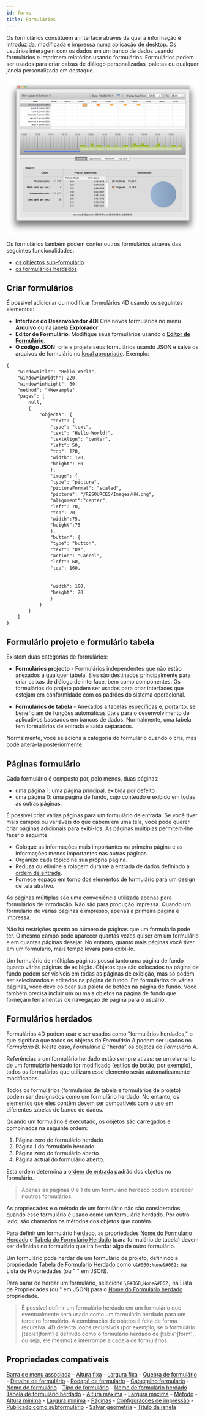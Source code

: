```yaml
---
id: forms
title: Formulários
---
```



Os formulários constituem a interface através da qual a informação é introduzida, modificada e impressa numa aplicação de desktop. Os usuários interagem com os dados em um banco de dados usando formulários e imprimem relatórios usando formulários. Formulários podem ser usados para criar caixas de diálogo personalizadas, paletas ou qualquer janela personalizada em destaque.

![](../assets/en/FormObjects/form1.png)

Os formulários também podem conter outros formulários através das seguintes funcionalidades:

- [os objectos sub-formulário](FormObjects/subform_overview.md)
- [os formulários herdados](./properties_FormProperties.md#inherited-form-name)

## Criar formulários

É possível adicionar ou modificar formulários 4D usando os seguintes elementos:

- **Interface do Desenvolvedor 4D:** Crie novos formulários no menu **Arquivo** ou na janela **Explorador**.
- **Editor de Formulário**: Modifique seus formulários usando o **[Editor de Formulário](FormEditor/formEditor.md)**.
- **O código JSON:** crie e projete seus formulários usando JSON e salve os arquivos de formulário no [local apropriado](Project/architecture#sources). Exemplo:

```
{
    "windowTitle": "Hello World",
    "windowMinWidth": 220,
    "windowMinHeight": 80,
    "method": "HWexample",
    "pages": [
        null,
        {
            "objects": {
                "text": {
                "type": "text",
                "text": "Hello World!",
                "textAlign": "center",
                "left": 50,
                "top": 120,
                "width": 120,
                "height": 80
                },
                "image": {
                "type": "picture",
                "pictureFormat": "scaled",
                "picture": "/RESOURCES/Images/HW.png",
                "alignment":"center", 
                "left": 70,
                "top": 20, 
                "width":75, 
                "height":75        
                },
                "button": {
                "type": "button",
                "text": "OK",
                "action": "Cancel",
                "left": 60,
                "top": 160,


                "width": 100,
                "height": 20
                }
            }
        }
    ]
}
```

## Formulário projeto e formulário tabela

Existem duas categorias de formulários:

- **Formulários projecto** - Formulários independentes que não estão anexados a qualquer tabela. Eles são destinados principalmente para criar caixas de diálogo de interface, bem como componentes. Os formulários do projeto podem ser usados para criar interfaces que estejam em conformidade com os padrões do sistema operacional.

- **Formulários de tabela** - Anexados a tabelas específicas e, portanto, se beneficiam de funções automáticas úteis para o desenvolvimento de aplicativos baseados em bancos de dados. Normalmente, uma tabela tem formulários de entrada e saída separados.

Normalmente, você seleciona a categoria do formulário quando o cria, mas pode alterá-la posteriormente.

## Páginas formulário

Cada formulário é composto por, pelo menos, duas páginas:

- uma página 1: uma página principal, exibida por defeito
- uma página 0: uma página de fundo, cujo conteúdo é exibido em todas as outras páginas.

É possível criar várias páginas para um formulário de entrada. Se você tiver mais campos ou variáveis do que cabem em uma tela, você pode querer criar páginas adicionais para exibi-los. As páginas múltiplas permitem-lhe fazer o seguinte:

- Coloque as informações mais importantes na primeira página e as informações menos importantes nas outras páginas.
- Organize cada tópico na sua própria página.
- Reduza ou elimine a rolagem durante a entrada de dados definindo a [ordem de entrada](formEditor.md#data-entry-order).
- Fornece espaço em torno dos elementos de formulário para um design de tela atrativo.

As páginas múltiplas são uma conveniência utilizada apenas para formulários de introdução. Não são para produção impressa. Quando um formulário de várias páginas é impresso, apenas a primeira página é impressa.

Não há restrições quanto ao número de páginas que um formulário pode ter. O mesmo campo pode aparecer quantas vezes quiser em um formulário e em quantas páginas desejar. No entanto, quanto mais páginas você tiver em um formulário, mais tempo levará para exibi-lo.

Um formulário de múltiplas páginas possui tanto uma página de fundo quanto várias páginas de exibição. Objetos que são colocados na página de fundo podem ser visíveis em todas as páginas de exibição, mas só podem ser selecionados e editados na página de fundo. Em formulários de várias páginas, você deve colocar sua paleta de botões na página de fundo. Você também precisa incluir um ou mais objetos na página de fundo que forneçam ferramentas de navegação de página para o usuário.

## Formulários herdados

Formulários 4D podem usar e ser usados como "formulários herdados," o que significa que todos os objetos do *Formulário A* podem ser usados no *Formulário B*. Neste caso, *Formulário B* "herda" os objetos do *Formulário A*.

Referências a um formulário herdado estão sempre ativas: se um elemento de um formulário herdado for modificado (estilos de botão, por exemplo), todos os formulários que utilizam esse elemento serão automaticamente modificados.

Todos os formulários (formulários de tabela e formulários de projeto) podem ser designados como um formulário herdado. No entanto, os elementos que eles contêm devem ser compatíveis com o uso em diferentes tabelas de banco de dados.

Quando um formulário é executado, os objetos são carregados e combinados na seguinte ordem:

1. Página zero do formulário herdado
2. Página 1 do formulário herdado
3. Página zero do formulário aberto
4. Página actual do formulário aberto.

Esta ordem determina a [ordem de entrada](formEditor.md#data-entry-order) padrão dos objetos no formulário.

> Apenas as páginas 0 e 1 de um formulário herdado podem aparecer noutros formulários.

As propriedades e o método de um formulário não são considerados quando esse formulário é usado como um formulário herdado. Por outro lado, são chamados os métodos dos objetos que contém.

Para definir um formulário herdado, as propriedades [Nome do Formulário Herdado](properties_FormProperties.md#inherited-form-name) e [Tabela do Formulário Herdado](properties_FormProperties.md#inherited-form-table) (para formulário de tabela) devem ser definidas no formulário que irá herdar algo de outro formulário.

Um formulário pode herdar de um formulário de projeto, definindo a propriedade [Tabela de Formulário Herdado](properties_FormProperties.md#inherited-form-table) como `\&#060;None&#062;` na Lista de Propriedades (ou " " em JSON).

Para parar de herdar um formulário, selecione `\&#060;None&#062;` na Lista de Propriedades (ou " em JSON) para o [Nome do Formulário herdado](properties_FormProperties.md#inherited-form-name) propriedade.
> É possível definir um formulário herdado em um formulário que eventualmente será usado como um formulário herdado para um terceiro formulário. A combinação de objetos é feita de forma recursiva. 4D detecta loops recursivos (por exemplo, se o formulário [table1]form1 é definido como o formulário herdado de [table1]form1, ou seja, ele mesmo) e interrompe a cadeia de formulários.

## Propriedades compatíveis

[Barra de menu associada](properties_Menu.md#associated-menu-bar) - [Altura fixa](properties_WindowSize.md#fixed-height) - [Largura fixa](properties_WindowSize.md#fixed-width) - [Quebra de formulário](properties_Markers.md#form-break) - [Detalhe de formulário](properties_Markers.md#form-detail) - [Rodapé de formulário](properties_Markers.md#form-footer) - [Cabeçalho formulário](properties_Markers.md#form-header) - [Nome de formulário](properties_FormProperties.md#form-name) - [Tipo de formulário](properties_FormProperties.md#form-type) - [Nome de formulário herdado](properties_FormProperties.md#inherited-form-name) - [Tabela de formulário herdado](properties_FormProperties.md#inherited-form-table) - [Altura máxima](properties_WindowSize.md#maximum-height-minimum-height) - [Largura máxima](properties_WindowSize.md#maximum-width-minimum-width) - [Método](properties_Action.md#method) - [Altura mínima](properties_WindowSize.md#maximum-height-minimum-height) - [Largura mínima](properties_WindowSize.md#maximum-width-minimum-width) - [Páginas](properties_FormProperties.md#pages) - [Configurações de impressão](properties_Print.md#settings) - [Publicado como subformulário](properties_FormProperties.md#published-as-subform) - [Salvar geometria](properties_FormProperties.md#save-geometry) - [Título da janela](properties_FormProperties.md#window-title)
